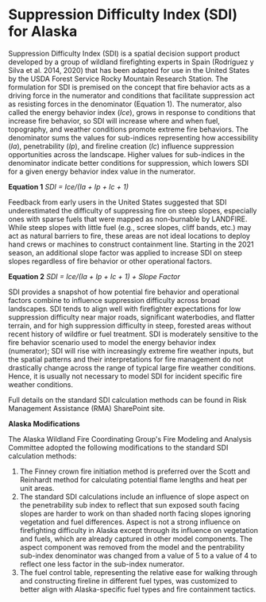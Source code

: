 # Suppression Difficulty Index (SDI) for Alaska

Suppression Difficulty Index (SDI) is a spatial decision support product developed by a group of wildland firefighting experts in Spain (Rodríguez y Silva et al. 2014, 2020) that has been adapted for use in the United States by the USDA Forest Service Rocky Mountain Research Station. The formulation for SDI is premised on the concept that fire behavior acts as a driving force in the numerator and conditions that facilitate suppression act as resisting forces in the denominator (Equation 1). The numerator, also called the energy behavior index (_Ice_), grows in response to conditions that increase fire behavior, so SDI will increase where and when fuel, topography, and weather conditions promote extreme fire behaviors. The denominator sums the values for sub-indices representing how accessibility (_Ia_), penetrability (_Ip_), and fireline creation (_Ic_) influence suppression opportunities across the landscape. Higher values for sub-indices in the denominator indicate better conditions for suppression, which lowers SDI for a given energy behavior index value in the numerator.   

**Equation 1**  _SDI = Ice/(Ia + Ip + Ic + 1)_

Feedback from early users in the United States suggested that SDI underestimated the difficulty of suppressing fire on steep slopes, especially ones with sparse fuels that were mapped as non-burnable by LANDFIRE. While steep slopes with little fuel (e.g., scree slopes, cliff bands, etc.) may act as natural barriers to fire, these areas are not ideal locations to deploy hand crews or machines to construct containment line. Starting in the 2021 season, an additional slope factor was applied to increase SDI on steep slopes regardless of fire behavior or other operational factors.

**Equation 2**  _SDI = Ice/(Ia + Ip + Ic + 1) + Slope Factor_

SDI provides a snapshot of how potential fire behavior and operational factors combine to influence suppression difficulty across broad landscapes. SDI tends to align well with firefighter expectations for low suppression difficulty near major roads, significant waterbodies, and flatter terrain, and for high suppression difficulty in steep, forested areas without recent history of wildfire or fuel treatment. SDI is moderately sensitive to the fire behavior scenario used to model the energy behavior index (numerator); SDI will rise with increasingly extreme fire weather inputs, but the spatial patterns and their interpretations for fire management do not drastically change across the range of typical large fire weather conditions. Hence, it is usually not necessary to model SDI for incident specific fire weather conditions.

Full details on the standard SDI calculation methods can be found in Risk Management Assistance (RMA) SharePoint site.

**Alaska Modifications**

The Alaska Wildland Fire Coordinating Group's Fire Modeling and Analysis Committee adopted the following modifications to the standard SDI calculation methods:

1) The Finney crown fire initiation method is preferred over the Scott and Reinhardt method for calculating potential flame lengths and heat per unit areas.
2) The standard SDI calculations include an influence of slope aspect on the penetrability sub index to reflect that sun exposed south facing slopes are harder to work on than shaded north facing slopes ignoring vegetation and fuel differences. Aspect is not a strong influence on firefighting difficulty in Alaska except through its influence on vegetation and fuels, which are already captured in other model components. The aspect component was removed from the model and the pentrability sub-index denominator was changed from a value of 5 to a value of 4 to reflect one less factor in the sub-index numerator.
3) The fuel control table, representing the relative ease for walking through and constructing fireline in different fuel types, was customized to better align with Alaska-specific fuel types and fire containment tactics.
